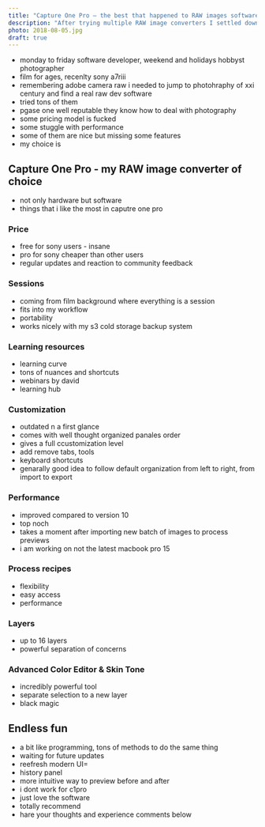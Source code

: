 ```yaml
---
title: "Capture One Pro — the best that happened to RAW images software"
description: "After trying multiple RAW image converters I settled down with the one by Phase One. Let me share with you few reasons why I made this choice."
photo: 2018-08-05.jpg
draft: true
---
```


- monday to friday software developer, weekend and holidays hobbyst photographer
- film for ages, recenlty sony a7riii
- remembering adobe camera raw i needed to jump to photohraphy of xxi century and find a real raw dev software
- tried tons of them
- pgase one well reputable they know how to deal with photography
- some pricing model is fucked
- some stuggle with performance
- some of them are nice but missing some features
- my choice is

## Capture One Pro - my RAW image converter of choice

- not only hardware but software
- things that i like the most in caputre one pro

### Price

- free for sony users - insane
- pro for sony cheaper than other users
- regular updates and reaction to community feedback

### Sessions

- coming from film background where everything is a session
- fits into my workflow
- portability
- works nicely with my s3 cold storage  backup system

### Learning resources

- learning curve
- tons of nuances and shortcuts
- webinars by david
- learning hub

### Customization

- outdated n a first glance
- comes with well thought organized panales order 
- gives a full ccustomization level 
- add remove tabs, tools
- keyboard shortcuts
- genarally good idea to follow default organization from left to right, from import to export

### Performance

- improved compared to version 10
- top noch
- takes a moment after importing new batch of images to process previews
- i am working on not the latest macbook pro 15 

### Process recipes

- flexibility
- easy access
- performance

### Layers

- up to 16 layers
- powerful separation of concerns

### Advanced Color Editor & Skin Tone 

- incredibly powerful tool
- separate selection to a new layer
- black magic

## Endless fun

- a bit like programming, tons of methods to do the same thing
- waiting for future updates
- reefresh modern UI=
- history panel
- more intuitive way to preview before and after
- i dont work for c1pro
- just love the software
- totally recommend
- hare your thoughts and experience comments below

